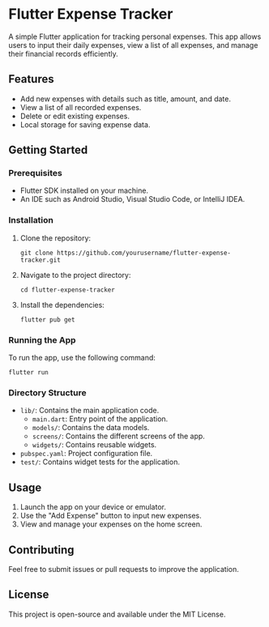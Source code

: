 # Flutter Expense Tracker

A simple Flutter application for tracking personal expenses. This app allows users to input their daily expenses, view a list of all expenses, and manage their financial records efficiently.

## Features

- Add new expenses with details such as title, amount, and date.
- View a list of all recorded expenses.
- Delete or edit existing expenses.
- Local storage for saving expense data.

## Getting Started

### Prerequisites

- Flutter SDK installed on your machine.
- An IDE such as Android Studio, Visual Studio Code, or IntelliJ IDEA.

### Installation

1. Clone the repository:
   ```
   git clone https://github.com/yourusername/flutter-expense-tracker.git
   ```
2. Navigate to the project directory:
   ```
   cd flutter-expense-tracker
   ```
3. Install the dependencies:
   ```
   flutter pub get
   ```

### Running the App

To run the app, use the following command:
```
flutter run
```

### Directory Structure

- `lib/`: Contains the main application code.
  - `main.dart`: Entry point of the application.
  - `models/`: Contains the data models.
  - `screens/`: Contains the different screens of the app.
  - `widgets/`: Contains reusable widgets.
- `pubspec.yaml`: Project configuration file.
- `test/`: Contains widget tests for the application.

## Usage

1. Launch the app on your device or emulator.
2. Use the "Add Expense" button to input new expenses.
3. View and manage your expenses on the home screen.

## Contributing

Feel free to submit issues or pull requests to improve the application.

## License

This project is open-source and available under the MIT License.
